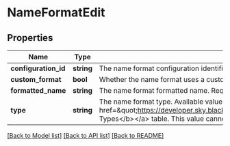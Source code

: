# NameFormatEdit

## Properties
Name | Type | Description | Notes
------------ | ------------- | ------------- | -------------
**configuration_id** | **string** | The name format configuration identifier. Required when custom_format is false. | [optional] 
**custom_format** | **bool** | Whether the name format uses a custom format. | [optional] 
**formatted_name** | **string** | The name format formatted name. Required when custom_format is true. Character limit: 255. | [optional] 
**type** | **string** | The name format type. Available values are the entries in the &lt;a href&#x3D;\&quot;https://developer.sky.blackbaud.com/docs/services/56b76470069a0509c8f1c5b3/operations/ListNameFormatTypes\&quot;&gt;&lt;b&gt;Addr/Sal Types&lt;/b&gt;&lt;/a&gt; table. This value cannot be set to null. | [optional] 

[[Back to Model list]](../../README.md#documentation-for-models) [[Back to API list]](../../README.md#documentation-for-api-endpoints) [[Back to README]](../../README.md)

